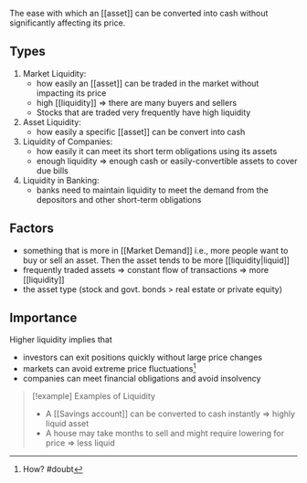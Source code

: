 The ease with which an [[asset]] can be converted into cash without significantly affecting its price.

## Types

1. Market Liquidity:
	- how easily an [[asset]] can be traded in the market without impacting its price
	- high [[liquidity]] => there are many buyers and sellers
	- Stocks that are traded very frequently have high liquidity
2. Asset Liquidity:
	- how easily a specific [[asset]] can be convert into cash
3. Liquidity of Companies:
	- how easily it can meet its short term obligations using its assets
	- enough liquidity => enough cash or easily-convertible assets to cover due bills
4. Liquidity in Banking:
	- banks need to maintain liquidity to meet the demand from the depositors and other short-term obligations
## Factors

- something that is more in [[Market Demand]] i.e., more people want to buy or sell an asset. Then the asset tends to be more [[liquidity|liquid]]
- frequently traded assets => constant flow of transactions => more [[liquidity]]
- the asset type (stock and govt. bonds $\gt$ real estate or private equity)

## Importance

Higher liquidity implies that
- investors can exit positions quickly without large price changes
- markets can avoid extreme price fluctuations[^how]
- companies can meet financial obligations and avoid insolvency


> [!example] Examples of Liquidity
> - A [[Savings account]] can be converted to cash instantly => highly liquid asset
> - A house may take months to sell and might require lowering for price => less liquid
> 


[^short_term_obligations]: What  are some of the short term obligations that you can think about?
[^how]: How? #doubt 